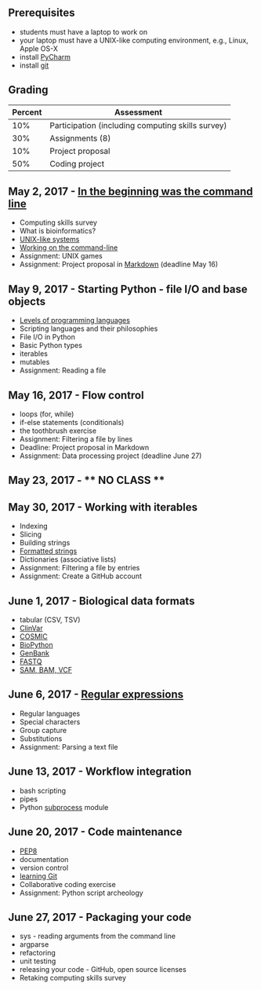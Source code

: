 ## Prerequisites
* students must have a laptop to work on
* your laptop must have a UNIX-like computing environment, e.g., Linux, Apple OS-X
* install [PyCharm](https://www.jetbrains.com/pycharm/)
* install [git](https://git-scm.com/book/en/v2/Getting-Started-Installing-Git)

## Grading

| Percent | Assessment |
|---------|------------|
| 10% | Participation (including computing skills survey) |
| 30% | Assignments (8) |
| 10% | Project proposal |
| 50% | Coding project |


## May 2, 2017 - [In the beginning was the command line](http://cristal.inria.fr/~weis/info/commandline.html)
* Computing skills survey 
* What is bioinformatics?
* [UNIX-like systems](https://en.wikipedia.org/wiki/Unix-like)
* [Working on the command-line](basicunixcommands.md)
* Assignment: UNIX games
* Assignment: Project proposal in [Markdown](http://daringfireball.net/projects/markdown/basics) (deadline May 16)

## May 9, 2017 - Starting Python - file I/O and base objects
* [Levels of programming languages](https://en.wikipedia.org/wiki/Low-level_programming_language)
* Scripting languages and their philosophies
* File I/O in Python
* Basic Python types
* iterables
* mutables
* Assignment: Reading a file

## May 16, 2017 - Flow control
* loops (for, while)
* if-else statements (conditionals)
* the toothbrush exercise
* Assignment: Filtering a file by lines
* Deadline: Project proposal in Markdown
* Assignment: Data processing project (deadline June 27)

## May 23, 2017 - ** NO CLASS **

## May 30, 2017 - Working with iterables
* Indexing
* Slicing
* Building strings
* [Formatted strings](https://en.wikipedia.org/wiki/Printf_format_string)
* Dictionaries (associative lists)
* Assignment: Filtering a file by entries
* Assignment: Create a GitHub account

## June 1, 2017 - Biological data formats
* tabular (CSV, TSV)
* [ClinVar](https://www.ncbi.nlm.nih.gov/clinvar/)
* [COSMIC](http://cancer.sanger.ac.uk/cosmic)
* [BioPython](https://github.com/biopython/biopython)
* [GenBank](https://www.ncbi.nlm.nih.gov/genbank/)
* [FASTQ](https://en.wikipedia.org/wiki/FASTQ_format)
* [SAM, BAM, VCF](https://samtools.github.io/hts-specs/)


## June 6, 2017 - [Regular expressions](https://en.wikipedia.org/wiki/Regular_expression)
* Regular languages
* Special characters
* Group capture
* Substitutions
* Assignment: Parsing a text file


## June 13, 2017 - Workflow integration
* bash scripting
* pipes
* Python [subprocess](https://docs.python.org/3/library/subprocess.html) module


## June 20, 2017 - Code maintenance
* [PEP8](https://www.python.org/dev/peps/pep-0008/)
* documentation
* version control
* [learning Git](https://git-scm.com/book/en/v2/Getting-Started-Git-Basics)
* Collaborative coding exercise
* Assignment: Python script archeology


## June 27, 2017 - Packaging your code
* sys - reading arguments from the command line
* argparse
* refactoring
* unit testing
* releasing your code - GitHub, open source licenses
* Retaking computing skills survey 
